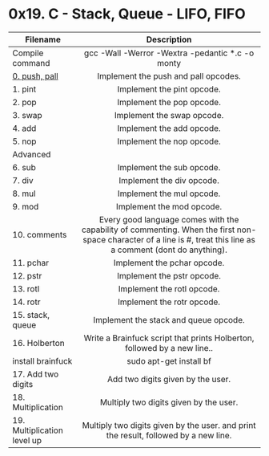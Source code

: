 # 0x19. C - Stack, Queue - LIFO, FIFO

| Filename |  Description  |
|----------|:-------------:|
| Compile command | gcc -Wall -Werror -Wextra -pedantic *.c -o monty |
| [0. push, pall](https://github.com/renatoleonholberton/monty/blob/main/op_funcs.c) |  Implement the push and pall opcodes. |
| 1. pint |  Implement the pint opcode.  |
| 2. pop | Implement the pop opcode. |
| 3. swap | Implement the swap opcode. |
| 4. add | Implement the add opcode. |
| 5. nop | Implement the nop opcode. |
| Advanced |                         |
| 6. sub | Implement the sub opcode. |
| 7. div | Implement the div opcode. |
| 8. mul | Implement the mul opcode. |
| 9. mod | Implement the mod opcode. |
| 10. comments | Every good language comes with the capability of commenting. When the first non-space character of a line is #, treat this line as a comment (dont do anything). |
| 11. pchar | Implement the pchar opcode. |
| 12. pstr | Implement the pstr opcode. |
| 13. rotl | Implement the rotl opcode. |
| 14. rotr | Implement the rotr opcode. |
| 15. stack, queue | Implement the stack and queue opcode. |
| 16. Holberton | Write a Brainfuck script that prints Holberton, followed by a new line.. |
| install brainfuck | sudo apt-get install bf |
| 17. Add two digits | Add two digits given by the user. |
| 18. Multiplication | Multiply two digits given by the user. |
| 19. Multiplication level up | Multiply two digits given by the user. and print the result, followed by a new line. |
